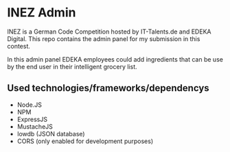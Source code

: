 # INEZ Admin

INEZ is a German Code Competition hosted by IT-Talents.de and EDEKA Digital. This repo contains the admin panel for my submission in this contest.

In this admin panel EDEKA employees could add ingredients that can be use by the end user in their intelligent grocery list. 

## Used technologies/frameworks/dependencys

* Node.JS
* NPM
* ExpressJS
* MustacheJS
* lowdb (JSON database)
* CORS (only enabled for development purposes)

 
